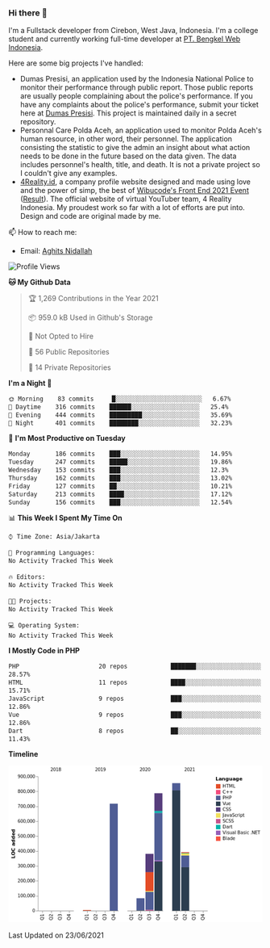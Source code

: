 ### Hi there 👋
I'm a Fullstack developer from Cirebon, West Java, Indonesia. I'm a college student and currently working full-time developer at [PT. Bengkel Web Indonesia](https://github.com/PT-Bengkel-Web-Indonesia).

Here are some big projects I've handled:
- Dumas Presisi, an application used by the Indonesia National Police to monitor their performance through public report. Those public reports are usually people complaining about the police's performance. If you have any complaints about the police's performance, submit your ticket here at [Dumas Presisi](https://dumaspresisi.polri.go.id/dumaspro). This project is maintained daily in a secret repository.
- Personnal Care Polda Aceh, an application used to monitor Polda Aceh's human resource, in other word, their personnel. The application consisting the statistic to give the admin an insight about what action needs to be done in the future based on the data given. The data includes personnel's health, title, and death. It is not a private project so I couldn't give any examples.
- [4Reality.id](https://4reality.id), a company profile website designed and made using love and the power of simp, the best of [Wibucode's Front End 2021 Event](https://github.com/wibucode02/submision-event-frontend-2021) ([Result](https://github.com/wibucode02/top-5-pemenang-event-front-end-wibucode-2021)). The official website of virtual YouTuber team, 4 Reality Indonesia. My proudest work so far with a lot of efforts are put into. Design and code are original made by me.

📫 How to reach me:
- Email: [Aghits Nidallah](mailto:yourlovelydev@gmail.com)

<!--START_SECTION:waka-->
![Profile Views](http://img.shields.io/badge/Profile%20Views-0-blue)

**🐱 My Github Data** 

> 🏆 1,269 Contributions in the Year 2021
 > 
> 📦 959.0 kB Used in Github's Storage 
 > 
> 🚫 Not Opted to Hire
 > 
> 📜 56 Public Repositories 
 > 
> 🔑 14 Private Repositories  
 > 
**I'm a Night 🦉** 

```text
🌞 Morning    83 commits     █░░░░░░░░░░░░░░░░░░░░░░░░   6.67% 
🌆 Daytime    316 commits    ██████░░░░░░░░░░░░░░░░░░░   25.4% 
🌃 Evening    444 commits    █████████░░░░░░░░░░░░░░░░   35.69% 
🌙 Night      401 commits    ████████░░░░░░░░░░░░░░░░░   32.23%

```
📅 **I'm Most Productive on Tuesday** 

```text
Monday       186 commits    ███░░░░░░░░░░░░░░░░░░░░░░   14.95% 
Tuesday      247 commits    █████░░░░░░░░░░░░░░░░░░░░   19.86% 
Wednesday    153 commits    ███░░░░░░░░░░░░░░░░░░░░░░   12.3% 
Thursday     162 commits    ███░░░░░░░░░░░░░░░░░░░░░░   13.02% 
Friday       127 commits    ██░░░░░░░░░░░░░░░░░░░░░░░   10.21% 
Saturday     213 commits    ████░░░░░░░░░░░░░░░░░░░░░   17.12% 
Sunday       156 commits    ███░░░░░░░░░░░░░░░░░░░░░░   12.54%

```


📊 **This Week I Spent My Time On** 

```text
⌚︎ Time Zone: Asia/Jakarta

💬 Programming Languages: 
No Activity Tracked This Week

🔥 Editors: 
No Activity Tracked This Week

🐱‍💻 Projects: 
No Activity Tracked This Week

💻 Operating System: 
No Activity Tracked This Week

```

**I Mostly Code in PHP** 

```text
PHP                      20 repos            ███████░░░░░░░░░░░░░░░░░░   28.57% 
HTML                     11 repos            ████░░░░░░░░░░░░░░░░░░░░░   15.71% 
JavaScript               9 repos             ███░░░░░░░░░░░░░░░░░░░░░░   12.86% 
Vue                      9 repos             ███░░░░░░░░░░░░░░░░░░░░░░   12.86% 
Dart                     8 repos             ██░░░░░░░░░░░░░░░░░░░░░░░   11.43%

```


**Timeline**

![Chart not found](https://raw.githubusercontent.com/NikarashiHatsu/NikarashiHatsu/master/charts/bar_graph.png) 


 Last Updated on 23/06/2021
<!--END_SECTION:waka-->
